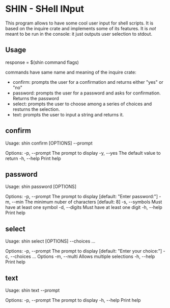 # SHIN - SHell INput
This program allows to have some cool user input for shell scripts.
It is based on the inquire crate and implements some of its features.
It is *not* meant to be run in the console: it just outputs user selection to stdout.

## Usage
response = $(shin command flags)

commands have same name and meaning of the inquire crate:

- confirm: prompts the user for a confirmation and returns either "yes" or "no"
- password: prompts the user for a password and asks for confirmation. Returns the password
- select: prompts the user to choose among a series of choices and resturns the selection.
- text: prompts the user to input a string and returns it.

## confirm

Usage: shin confirm [OPTIONS] --prompt <PROMPT>

Options:
  -p, --prompt <PROMPT>  The prompt to display
  -y, --yes              The default value to return
  -h, --help             Print help

## password

Usage: shin password [OPTIONS]

Options:
  -p, --prompt <PROMPT>  The prompt to display [default: "Enter password:"]
  -m, --min <MIN>        The minimum nuber of characters [default: 8]
  -s, --symbols          Must have at least one symbol
  -d, --digits           Must have at least one digit
  -h, --help             Print help

## select

Usage: shin select [OPTIONS] --choices <CHOICES>...

Options:
  -p, --prompt <PROMPT>       The prompt to display [default: "Enter your choice:"]
  -c, --choices <CHOICES>...  Options
  -m, --multi                 Allows multiple selections
  -h, --help                  Print help


## text

Usage: shin text --prompt <PROMPT>

Options:
  -p, --prompt <PROMPT>  The prompt to display
  -h, --help             Print help
